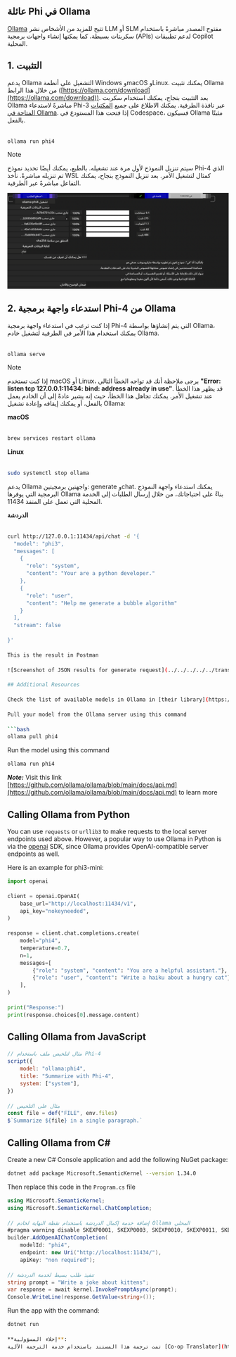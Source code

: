 <!--
CO_OP_TRANSLATOR_METADATA:
{
  "original_hash": "0b38834693bb497f96bf53f0d941f9a1",
  "translation_date": "2025-03-27T06:31:21+00:00",
  "source_file": "md\\01.Introduction\\02\\04.Ollama.md",
  "language_code": "ar"
}
-->
## عائلة Phi في Ollama

[Ollama](https://ollama.com) تتيح للمزيد من الأشخاص نشر LLM أو SLM مفتوح المصدر مباشرةً باستخدام سكربتات بسيطة، كما يمكنها إنشاء واجهات برمجية (APIs) لدعم تطبيقات Copilot المحلية.

## **1. التثبيت**

يدعم Ollama التشغيل على أنظمة Windows وmacOS وLinux. يمكنك تثبيت Ollama من خلال هذا الرابط ([https://ollama.com/download](https://ollama.com/download)). بعد التثبيت بنجاح، يمكنك استخدام سكربت Ollama مباشرةً لاستدعاء Phi-3 عبر نافذة الطرفية. يمكنك الاطلاع على جميع [المكتبات المتاحة في Ollama](https://ollama.com/library). إذا فتحت هذا المستودع في Codespace، فسيكون Ollama مثبتًا بالفعل.

```bash

ollama run phi4

```

> [!NOTE]
> سيتم تنزيل النموذج لأول مرة عند تشغيله. بالطبع، يمكنك أيضًا تحديد نموذج Phi-4 الذي تم تنزيله مباشرةً. نأخذ WSL كمثال لتشغيل الأمر. بعد تنزيل النموذج بنجاح، يمكنك التفاعل مباشرةً عبر الطرفية.

![run](../../../../../translated_images/ollama_run.b0be611de61f3bb3b42e22205cedf6714b0335ba9288e71d985bf9024f3c20f5.ar.png)

## **2. استدعاء واجهة برمجية Phi-4 من Ollama**

إذا كنت ترغب في استدعاء واجهة برمجية Phi-4 التي يتم إنشاؤها بواسطة Ollama، يمكنك استخدام هذا الأمر في الطرفية لتشغيل خادم Ollama.

```bash

ollama serve

```

> [!NOTE]
> إذا كنت تستخدم macOS أو Linux، يرجى ملاحظة أنك قد تواجه الخطأ التالي **"Error: listen tcp 127.0.0.1:11434: bind: address already in use"**. قد يظهر هذا الخطأ عند تشغيل الأمر. يمكنك تجاهل هذا الخطأ، حيث إنه يشير عادةً إلى أن الخادم يعمل بالفعل، أو يمكنك إيقافه وإعادة تشغيل Ollama:

**macOS**

```bash

brew services restart ollama

```

**Linux**

```bash

sudo systemctl stop ollama

```

يدعم Ollama واجهتين برمجيتين: generate وchat. يمكنك استدعاء واجهة النموذج البرمجية التي يوفرها Ollama بناءً على احتياجاتك، من خلال إرسال الطلبات إلى الخدمة المحلية التي تعمل على المنفذ 11434.

**الدردشة**

```bash

curl http://127.0.0.1:11434/api/chat -d '{
  "model": "phi3",
  "messages": [
    {
      "role": "system",
      "content": "Your are a python developer."
    },
    {
      "role": "user",
      "content": "Help me generate a bubble algorithm"
    }
  ],
  "stream": false
  
}'

This is the result in Postman

![Screenshot of JSON results for generate request](../../../../../translated_images/ollama_gen.bd58ab69d4004826e8cd31e17a3c59840df127b0a30ac9bb38325ac58c74caa5.ar.png)

## Additional Resources

Check the list of available models in Ollama in [their library](https://ollama.com/library).

Pull your model from the Ollama server using this command

```bash
ollama pull phi4
```

Run the model using this command

```bash
ollama run phi4
```

***Note:*** Visit this link [https://github.com/ollama/ollama/blob/main/docs/api.md](https://github.com/ollama/ollama/blob/main/docs/api.md) to learn more

## Calling Ollama from Python

You can use `requests` or `urllib3` to make requests to the local server endpoints used above. However, a popular way to use Ollama in Python is via the [openai](https://pypi.org/project/openai/) SDK, since Ollama provides OpenAI-compatible server endpoints as well.

Here is an example for phi3-mini:

```python
import openai

client = openai.OpenAI(
    base_url="http://localhost:11434/v1",
    api_key="nokeyneeded",
)

response = client.chat.completions.create(
    model="phi4",
    temperature=0.7,
    n=1,
    messages=[
        {"role": "system", "content": "You are a helpful assistant."},
        {"role": "user", "content": "Write a haiku about a hungry cat"},
    ],
)

print("Response:")
print(response.choices[0].message.content)
```

## Calling Ollama from JavaScript 

```javascript
// مثال لتلخيص ملف باستخدام Phi-4
script({
    model: "ollama:phi4",
    title: "Summarize with Phi-4",
    system: ["system"],
})

// مثال على التلخيص
const file = def("FILE", env.files)
$`Summarize ${file} in a single paragraph.`
```

## Calling Ollama from C#

Create a new C# Console application and add the following NuGet package:

```bash
dotnet add package Microsoft.SemanticKernel --version 1.34.0
```

Then replace this code in the `Program.cs` file

```csharp
using Microsoft.SemanticKernel;
using Microsoft.SemanticKernel.ChatCompletion;

// إضافة خدمة إكمال الدردشة باستخدام نقطة النهاية لخادم Ollama المحلي
#pragma warning disable SKEXP0001, SKEXP0003, SKEXP0010, SKEXP0011, SKEXP0050, SKEXP0052
builder.AddOpenAIChatCompletion(
    modelId: "phi4",
    endpoint: new Uri("http://localhost:11434/"),
    apiKey: "non required");

// تنفيذ طلب بسيط لخدمة الدردشة
string prompt = "Write a joke about kittens";
var response = await kernel.InvokePromptAsync(prompt);
Console.WriteLine(response.GetValue<string>());
```

Run the app with the command:

```bash
dotnet run

**إخلاء المسؤولية**:  
تمت ترجمة هذا المستند باستخدام خدمة الترجمة الآلية [Co-op Translator](https://github.com/Azure/co-op-translator). بينما نسعى لتحقيق الدقة، يرجى العلم أن الترجمات الآلية قد تحتوي على أخطاء أو معلومات غير دقيقة. يجب اعتبار المستند الأصلي بلغته الأصلية المصدر الموثوق به. بالنسبة للمعلومات الحساسة أو الهامة، يُوصى بالاستعانة بترجمة بشرية احترافية. نحن غير مسؤولين عن أي سوء فهم أو تفسيرات خاطئة ناتجة عن استخدام هذه الترجمة.